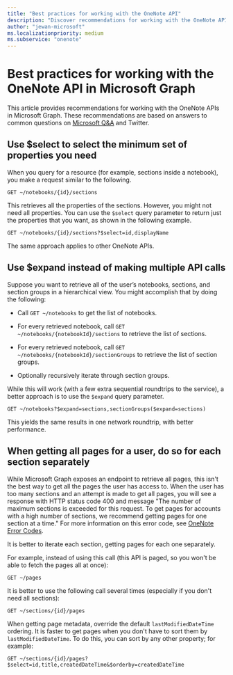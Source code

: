 ```yaml
---
title: "Best practices for working with the OneNote API"
description: "Discover recommendations for working with the OneNote API in Microsoft Graph based on answers to common questions on Microsoft Q&A and Twitter."
author: "jewan-microsoft"
ms.localizationpriority: medium
ms.subservice: "onenote"
---
```


# Best practices for working with the OneNote API in Microsoft Graph

This article provides recommendations for working with the OneNote APIs in Microsoft Graph. These recommendations are based on answers to common questions on [Microsoft Q&A](/answers/topics/microsoft-graph-notes.html)  and Twitter.

## Use $select to select the minimum set of properties you need

When you query for a resource (for example, sections inside a notebook), you make a request similar to the following.

```http
GET ~/notebooks/{id}/sections
```

This retrieves all the properties of the sections. However, you might not need all properties. You can use the `$select` query parameter to return just the properties that you want, as shown in the following example.

```http
GET ~/notebooks/{id}/sections?$select=id,displayName
```

The same approach applies to other OneNote APIs.

## Use $expand instead of making multiple API calls

Suppose you want to retrieve all of the user’s notebooks, sections, and section groups in a hierarchical view. You might accomplish that by doing the following:

* Call `GET ~/notebooks` to get the list of notebooks.

* For every retrieved notebook, call `GET ~/notebooks/{notebookId}/sections` to retrieve the list of sections.

* For every retrieved notebook, call `GET ~/notebooks/{notebookId}/sectionGroups` to retrieve the list of section groups.

* Optionally recursively iterate through section groups.

While this will work (with a few extra sequential roundtrips to the service), a better approach is to use the `$expand` query parameter. 

```http
GET ~/notebooks?$expand=sections,sectionGroups($expand=sections)
```

This yields the same results in one network roundtrip, with better performance.

## When getting all pages for a user, do so for each section separately

While Microsoft Graph exposes an endpoint to retrieve all pages, this isn't the best way to get all the pages the user has access to. When the user has too many sections and an attempt is made to get all pages, you will see a response with HTTP status code 400 and message "The number of maximum sections is exceeded for this request. To get pages for accounts with a high number of sections, we recommend getting pages for one section at a time." For more information on this error code, see [OneNote Error Codes](https://learn.microsoft.com/en-us/graph/onenote-error-codes#20266).

It is better to iterate each section, getting pages for each one separately.

For example, instead of using this call (this API is paged, so you won't be able to fetch the pages all at once):

```http
GET ~/pages
```

It is better to use the following call several times (especially if you don't need all sections):

```http
GET ~/sections/{id}/pages
```

When getting page metadata, override the default `lastModifiedDateTime` ordering. It is faster to get pages when you don't have to sort them by `lastModifiedDateTime`. To do this, you can sort by any other property; for example:

```http
GET ~/sections/{id}/pages?$select=id,title,createdDateTime&$orderby=createdDateTime
```
